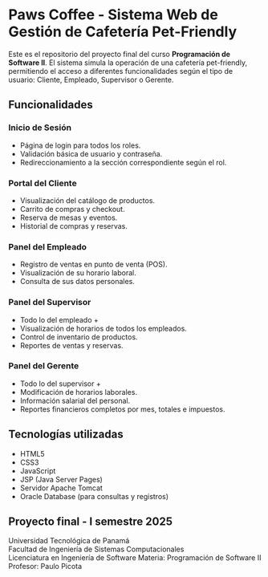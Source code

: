 # Paws Coffee - Sistema Web de Gestión de Cafetería Pet-Friendly

Este es el repositorio del proyecto final del curso **Programación de Software II**. El sistema simula la operación de una cafetería pet-friendly, permitiendo el acceso a diferentes funcionalidades según el tipo de usuario: Cliente, Empleado, Supervisor o Gerente.

## Funcionalidades

### Inicio de Sesión
- Página de login para todos los roles.
- Validación básica de usuario y contraseña.
- Redireccionamiento a la sección correspondiente según el rol.

### Portal del Cliente
- Visualización del catálogo de productos.
- Carrito de compras y checkout.
- Reserva de mesas y eventos.
- Historial de compras y reservas.

### Panel del Empleado
- Registro de ventas en punto de venta (POS).
- Visualización de su horario laboral.
- Consulta de sus datos personales.

### Panel del Supervisor
- Todo lo del empleado +
- Visualización de horarios de todos los empleados.
- Control de inventario de productos.
- Reportes de ventas y reservas.

### Panel del Gerente
- Todo lo del supervisor +
- Modificación de horarios laborales.
- Información salarial del personal.
- Reportes financieros completos por mes, totales e impuestos.

## Tecnologías utilizadas

- HTML5
- CSS3
- JavaScript
- JSP (Java Server Pages)
- Servidor Apache Tomcat
- Oracle Database (para consultas y registros)

## Proyecto final - I semestre 2025
Universidad Tecnológica de Panamá  
Facultad de Ingeniería de Sistemas Computacionales  
Licenciatura en Ingeniería de Software
Materia: Programación de Software II  
Profesor: Paulo Picota
